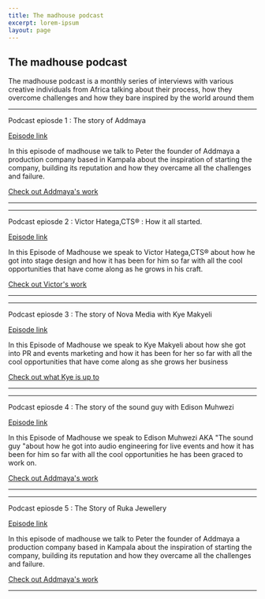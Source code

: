 ```yaml
---
title: The madhouse podcast
excerpt: lorem-ipsum
layout: page
---
```

## The madhouse podcast

The madhouse podcast is a monthly series of interviews with various creative individuals from Africa talking about their process, how they overcome challenges and how they bare inspired by the world around them

---

Podcast epiosde 1 : The story of Addmaya

[Episode link](https://cutt.ly/Vxq00yu)

In this episode of madhouse we talk to Peter the founder of Addmaya a production company based in Kampala about the inspiration of starting the company, building its reputation and how they overcame all the challenges and failure.

[Check out Addmaya's work](www.addmaya.com) 

---

---

Podcast epiosde 2 : Victor Hatega,CTS® : How it all started.

[Episode link](https://cutt.ly/fxq9yOE)

In this Episode of Madhouse we speak to Victor Hatega,CTS® about how he got into stage design and how it has been for him so far with all the cool opportunities that have come along as he grows in his craft.

[Check out Victor's work](www.victorhatega.com/) 

---

---

Podcast epiosde 3 : The story of Nova Media with Kye Makyeli

[Episode link](https://cutt.ly/6xq4LxN)

In this Episode of Madhouse we speak to Kye Makyeli about how she got into PR and events marketing and how it has been for her  so far with all the cool opportunities that have come along as she grows her business

[Check out what Kye is up to](https://cutt.ly/ixq3Ddx) 

---

---

Podcast epiosde 4 : The story of the sound guy with Edison Muhwezi

[Episode link](https://cutt.ly/uxq4IQc)

In this Episode of Madhouse we speak to Edison Muhwezi AKA "The sound guy "about how he got into audio engineering for live events and how it has been for him  so far with all the cool opportunities he has been graced to work on.

[Check out Addmaya's work](www.addmaya.com) 

---

---

Podcast epiosde 5 : The Story of Ruka Jewellery

[Episode link](https://cutt.ly/nxq42CE)

In this episode of madhouse we talk to Peter the founder of Addmaya a production company based in Kampala about the inspiration of starting the company, building its reputation and how they overcame all the challenges and failure.

[Check out Addmaya's work](www.addmaya.com) 

---

